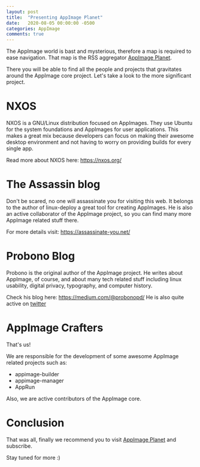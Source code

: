 ```yaml
---
layout: post
title:  "Presenting AppImage Planet"
date:   2020-08-05 00:00:00 -0500
categories: AppImage
comments: true
---
```


The AppImage world is bast and mysterious, therefore a map is required to ease
navigation. That map is the RSS aggregator [AppImage Planet](https://appimage.gitlab.io/planet/).

There you will be able to find all the people and projects that gravitates around
the AppImage core project.  Let's take a look to the more significant project.

# NXOS

NXOS is a GNU/Linux distribution focused on AppImages. They use Ubuntu for the system
foundations and AppImages for user applications. This makes a great mix because 
developers can focus on making their awesome desktop environment and not having to
worry on providing builds for every single app.

Read more about NXOS here: https://nxos.org/


# The Assassin blog

Don't be scared, no one will assassinate you for visiting this web. It belongs to the
author of linux-deploy a great tool for creating AppImages. He is also an active 
collaborator of the AppImage project, so you can find many more AppImage related stuff 
there.  

For more details visit: https://assassinate-you.net/

# Probono Blog

Probono is the original author of the AppImage project. He writes about AppImage, 
of course, and about many tech related stuff including linux usability, digital 
privacy, typography, and computer history.

Check his blog here: https://medium.com/@probonopd/
He is also quite active on [twitter](twitter.com/probonopd/)


# AppImage Crafters

That's us!

We are responsible for the development of some awesome AppImage related projects such as:
- appimage-builder
- appimage-manager
- AppRun

Also, we are active contributors of the AppImage core. 

# Conclusion

That was all, finally we recommend you to visit [AppImage Planet](https://appimage.gitlab.io/planet/) and subscribe.

Stay tuned for more :) 

     
 
